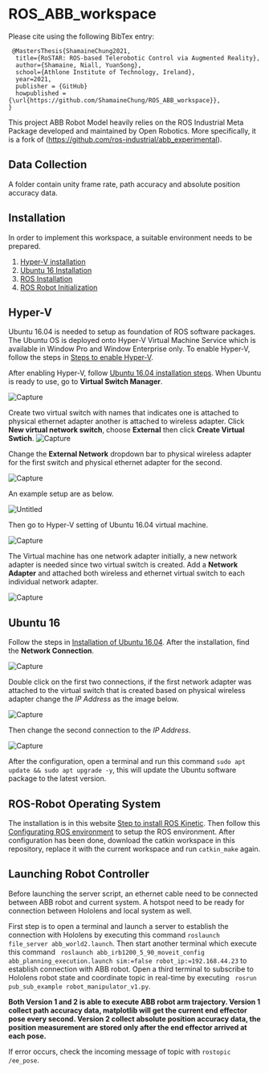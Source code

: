 # ROS_ABB_workspace

Please cite using the following BibTex entry:

```
 @MastersThesis{ShamaineChung2021,
  title={RoSTAR: ROS-based Telerobotic Control via Augmented Reality},
  author={Shamaine, Niall, YuanSong},
  school={Athlone Institute of Technology, Ireland},
  year=2021,
  publisher = {GitHub}
  howpublished = {\url{https://github.com/ShamaineChung/ROS_ABB_workspace}},
}
```
This project ABB Robot Model heavily relies on the ROS Industrial Meta Package developed and maintained by Open Robotics. More specifically, it is a fork of (https://github.com/ros-industrial/abb_experimental). 

## Data Collection

A folder contain unity frame rate, path accuracy and absolute position accuracy data.

## Installation

In order to implement this workspace, a suitable environment needs to be prepared.

1. [Hyper-V installation](#hyper-v)
2. [Ubuntu 16 Installation](#ubuntu-16)
3. [ROS Installation](#ros-robot-operating-system)
4. [ROS Robot Initialization](#launching-robot-controller)

## Hyper-V 
Ubuntu 16.04 is needed to setup as foundation of ROS software packages. The Ubuntu OS is deployed onto Hyper-V Virtual Machine Service which is available in Window Pro and Window Enterprise only. To enable Hyper-V, follow the steps in [Steps to enable Hyper-V](https://docs.microsoft.com/en-us/virtualization/hyper-v-on-windows/quick-start/enable-hyper-v#:~:text=Right%20click%20on%20the%20Windows,Hyper%2DV%20and%20click%20OK.). 

After enabling Hyper-V, follow [Ubuntu 16.04 installation steps](https://www.youtube.com/watch?v=B_tnnDlUuzw&ab_channel=PeymanTechMedia). When Ubuntu is ready to use, go to **Virtual Switch Manager**.

![Capture](https://user-images.githubusercontent.com/86027470/125273341-ba4e4c80-e304-11eb-85d8-e0c147879275.PNG)


Create two virtual switch with names that indicates one is attached to physical ethernet adapter another is attached to wireless adapter. Click **New virtual network switch**, choose **External** then click **Create Virtual Swtich**. 
![Capture](https://user-images.githubusercontent.com/86027470/125273104-7bb89200-e304-11eb-84b5-38e6f332c8a9.PNG)

Change the **External Network** dropdown bar to physical wireless adapter for the first switch and physical ethernet adapter for the second.

![Capture](https://user-images.githubusercontent.com/86027470/125274162-993a2b80-e305-11eb-84b8-1415b0766d3f.PNG)


An example setup are as below.

![Untitled](https://user-images.githubusercontent.com/86027470/125274877-48770280-e306-11eb-814d-1e5dff5e5cb5.png)

Then go to Hyper-V setting of Ubuntu 16.04 virtual machine.

![Capture](https://user-images.githubusercontent.com/86027470/125275372-d652ed80-e306-11eb-86d5-1cf7415605e4.PNG)

The Virtual machine has one network adapter initially, a new network adapter is needed since two virtual switch is created. Add a **Network Adapter** and attached both wireless and ethernet virtual switch to each individual network adapter.

![Capture](https://user-images.githubusercontent.com/86027470/125277476-6003ba80-e309-11eb-88bf-ebc65b89c0da.PNG)

## Ubuntu 16

Follow the steps in [Installation of Ubuntu 16.04](https://www.youtube.com/watch?v=B_tnnDlUuzw&ab_channel=PeymanTechMedia). After the installation, find the **Network Connection**.

![Capture](https://user-images.githubusercontent.com/86027470/125305610-618fab80-e326-11eb-9bb7-638068072958.PNG)

Double click on the first two connections, if the first network adapter was attached to the virtual switch that is created based on physical wireless adapter change the *IP Address* as the image below.

![Capture](https://user-images.githubusercontent.com/86027470/125306524-348fc880-e327-11eb-8eef-cadd825f89fa.PNG)

Then change the second connection to the *IP Address*.

![Capture](https://user-images.githubusercontent.com/86027470/125306820-6f91fc00-e327-11eb-9f0a-ce493c22bcbe.PNG)

After the configuration, open a terminal and run this command ```sudo apt update && sudo apt upgrade -y```, this will update the Ubuntu software package to the latest version.

## ROS-Robot Operating System

The installation is in this website [Step to install ROS Kinetic](http://wiki.ros.org/kinetic/Installation/Ubuntu). Then follow this [Configurating ROS environment](http://wiki.ros.org/ROS/Tutorials/InstallingandConfiguringROSEnvironment) to setup the ROS environment. After configuration has been done, download the catkin workspace in this repository, replace it with the current workspace and run ```catkin_make``` again.

## Launching Robot Controller

Before launching the server script, an ethernet cable need to be connected between ABB robot and current system. A hotspot need to be ready for connection between Hololens and local system as well.

First step is to open a terminal and launch a server to establish the connection with Hololens by executing this command ```roslaunch file_server abb_world2.launch```. Then start another terminal which execute this command ``` roslaunch abb_irb1200_5_90_moveit_config abb_planning_execution.launch sim:=false robot_ip:=192.168.44.23``` to establish connection with ABB robot. Open a third terminal to subscribe to Hololens robot state and coordinate topic in real-time by executing ``` rosrun pub_sub_example robot_manipulator_v1.py```. 

**Both Version 1 and 2 is able to execute ABB robot arm trajectory. Version 1 collect path accuracy data, matplotlib will get the current end effector pose every second. Version 2 collect absolute position accuracy data, the position measurement are stored only after the end effector arrived at each pose.**

If error occurs, check the incoming message of topic with ```rostopic /ee_pose```.

